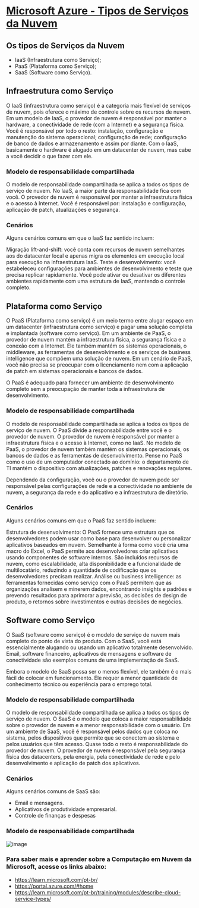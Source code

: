 # [Microsoft Azure - Tipos de Serviços da Nuvem](https://learn.microsoft.com/pt-br/credentials/certifications/exams/az-900/)

## **Os tipos de Serviços da Nuvem**

<ul>
  <li>IaaS (Infraestrutura como Serviço);</li>
  <li>PaaS (Plataforma como Serviço);</li>
  <li>SaaS (Software como Serviço).</li>
</ul>


<h2>Infraestrutura como Serviço</h2>

O IaaS (infraestrutura como serviço) é a categoria mais flexível de serviços de nuvem, pois oferece o máximo de controle sobre os recursos de nuvem. Em um modelo de IaaS, o provedor de nuvem é responsável por manter o hardware, a conectividade de rede (com a Internet) e a segurança física. Você é responsável por todo o resto: instalação, configuração e manutenção do sistema operacional; configuração de rede; configuração de banco de dados e armazenamento e assim por diante. Com o IaaS, basicamente o hardware é alugado em um datacenter de nuvem, mas cabe a você decidir o que fazer com ele.

<h3>Modelo de responsabilidade compartilhada</h3>

O modelo de responsabilidade compartilhada se aplica a todos os tipos de serviço de nuvem. No IaaS, a maior parte da responsabilidade fica com você. O provedor de nuvem é responsável por manter a infraestrutura física e o acesso à Internet. Você é responsável por: instalação e configuração, aplicação de patch, atualizações e segurança.

<h3>Cenários</h3>

Alguns cenários comuns em que o IaaS faz sentido incluem:

Migração lift-and-shift: você conta com recursos de nuvem semelhantes aos do datacenter local e apenas migra os elementos em execução local para execução na infraestrutura IaaS.
Teste e desenvolvimento: você estabeleceu configurações para ambientes de desenvolvimento e teste que precisa replicar rapidamente. Você pode ativar ou desativar os diferentes ambientes rapidamente com uma estrutura de IaaS, mantendo o controle completo.


<h2>Plataforma como Serviço</h2>

O PaaS (Plataforma como serviço) é um meio termo entre alugar espaço em um datacenter (infraestrutura como serviço) e pagar uma solução completa e implantada (software como serviço). Em um ambiente de PaaS, o provedor de nuvem mantém a infraestrutura física, a segurança física e a conexão com a Internet. Ele também mantém os sistemas operacionais, o middleware, as ferramentas de desenvolvimento e os serviços de business intelligence que compõem uma solução de nuvem. Em um cenário de PaaS, você não precisa se preocupar com o licenciamento nem com a aplicação de patch em sistemas operacionais e bancos de dados.

O PaaS é adequado para fornecer um ambiente de desenvolvimento completo sem a preocupação de manter toda a infraestrutura de desenvolvimento.

<h3>Modelo de responsabilidade compartilhada</h3>

O modelo de responsabilidade compartilhada se aplica a todos os tipos de serviço de nuvem. O PaaS divide a responsabilidade entre você e o provedor de nuvem. O provedor de nuvem é responsável por manter a infraestrutura física e o acesso à Internet, como no IaaS. No modelo de PaaS, o provedor de nuvem também mantém os sistemas operacionais, os bancos de dados e as ferramentas de desenvolvimento. Pense no PaaS como o uso de um computador conectado ao domínio: o departamento de TI mantém o dispositivo com atualizações, patches e renovações regulares.

Dependendo da configuração, você ou o provedor de nuvem pode ser responsável pelas configurações de rede e a conectividade no ambiente de nuvem, a segurança da rede e do aplicativo e a infraestrutura de diretório.

<h3>Cenários</h3>

Alguns cenários comuns em que o PaaS faz sentido incluem:

Estrutura de desenvolvimento: O PaaS fornece uma estrutura que os desenvolvedores podem usar como base para desenvolver ou personalizar aplicativos baseados em nuvem. Semelhante à forma como você cria uma macro do Excel, o PaaS permite aos desenvolvedores criar aplicativos usando componentes de software internos. São incluídos recursos de nuvem, como escalabilidade, alta disponibilidade e a funcionalidade de multilocatário, reduzindo a quantidade de codificação que os desenvolvedores precisam realizar.
Análise ou business intelligence: as ferramentas fornecidas como serviço com o PaaS permitem que as organizações analisem e minerem dados, encontrando insights e padrões e prevendo resultados para aprimorar a previsão, as decisões de design de produto, o retornos sobre investimentos e outras decisões de negócios.


<h2>Software como Serviço</h2>

O SaaS (software como serviço) é o modelo de serviço de nuvem mais completo do ponto de vista do produto. Com o SaaS, você está essencialmente alugando ou usando um aplicativo totalmente desenvolvido. Email, software financeiro, aplicativos de mensagens e software de conectividade são exemplos comuns de uma implementação de SaaS.

Embora o modelo de SaaS possa ser o menos flexível, ele também é o mais fácil de colocar em funcionamento. Ele requer a menor quantidade de conhecimento técnico ou experiência para o emprego total.

<h3>Modelo de responsabilidade compartilhada</h3>

O modelo de responsabilidade compartilhada se aplica a todos os tipos de serviço de nuvem. O SaaS é o modelo que coloca a maior responsabilidade sobre o provedor de nuvem e a menor responsabilidade com o usuário. Em um ambiente de SaaS, você é responsável pelos dados que coloca no sistema, pelos dispositivos que permite que se conectem ao sistema e pelos usuários que têm acesso. Quase todo o resto é responsabilidade do provedor de nuvem. O provedor de nuvem é responsável pela segurança física dos datacenters, pela energia, pela conectividade de rede e pelo desenvolvimento e aplicação de patch dos aplicativos.

<h3>Cenários</h3>

Alguns cenários comuns de SaaS são:

<ul>
  <li> Email e mensagens.</li>
  <li> Aplicativos de produtividade empresarial.</li>
  <li> Controle de finanças e despesas</li>
</ul>

<h3>Modelo de responsabilidade compartilhada</h3

![image](https://github.com/Marcia520/Servicos-da-nuvem/assets/56965551/56970896-90ea-41d4-a231-16140830c394)

<h3>Para saber mais e aprender sobre a Computação em Nuvem da Microsoft, acesse os links abaixo:</h3>
            <ul>
                <li><a href="Microsoft Learn">https://learn.microsoft.com/pt-br/</a></li>
                <li><a href="Microsoft Azure">https://portal.azure.com/#home</a></li>
                <li><a href="Tipos de Serviços da Nuvem">https://learn.microsoft.com/pt-br/training/modules/describe-cloud-service-types/</a></li>
            </ul>

